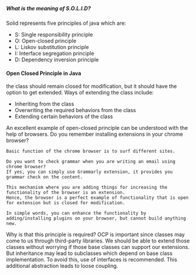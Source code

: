 ##### What is the meaning of S.O.L.I.D?
Solid represents five principles of java which are:

* S: Single responsibility principle
*  O: Open-closed principle
* L: Liskov substitution principle
*  I: Interface segregation principle
*  D: Dependency inversion principle

#### Open Closed Principle in Java
the class should remain closed for modification, but it should have the option to get extended. Ways of extending the class include:

* Inheriting from the class
* Overwriting the required behaviors from the class
* Extending certain behaviors of the class

An excellent example of open-closed principle can be understood with the help of browsers. Do you remember installing extensions in your chrome browser?
```
Basic function of the chrome browser is to surf different sites.

Do you want to check grammar when you are writing an email using chrome browser?
If yes, you can simply use Grammarly extension, it provides you grammar check on the content.

This mechanism where you are adding things for increasing the functionality of the browser is an extension. 
Hence, the browser is a perfect example of functionality that is open for extension but is closed for modification.

In simple words, you can enhance the functionality by adding/installing plugins on your browser, but cannot build anything new.
```

Why is that this principle is required?
OCP is important since classes may come to us through third-party libraries. We should be able to extend those classes
without worrying if those base classes can support our extensions. But inheritance may lead to subclasses which depend on base class implementation.
To avoid this, use of interfaces is recommended. This additional abstraction leads to loose coupling.
